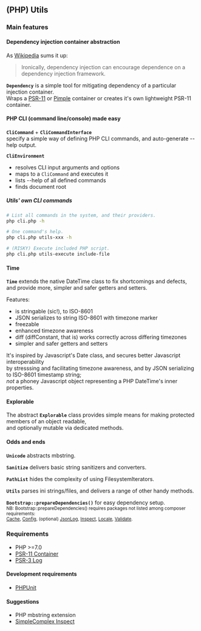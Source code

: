## (PHP) Utils ##

### Main features ###

#### Dependency injection container abstraction ####

As [Wikipedia](https://en.wikipedia.org/wiki/Dependency_injection#Disadvantages) sums it up:
> Ironically, dependency injection can encourage dependence on a dependency injection framework.

**``` Dependency ```** is a simple tool for mitigating dependency of a particular injection container.  
Wraps a [PSR-11](https://github.com/container-interop/fig-standards/blob/container-configuration/proposed/container.md)
or [Pimple](http://pimple.sensiolabs.org) container or creates it's own lightweight PSR-11 container.

#### PHP CLI (command line/console) made easy ####

**``` CliCommand ```** + **``` CliCommandInterface ```**  
specify a simple way of defining PHP CLI commands, and auto-generate --help output.

**``` CliEnvironment ```** 

- resolves CLI input arguments and options
- maps to a ``` CliCommand ``` and executes it
- lists --help of all defined commands
- finds document root

##### Utils' own CLI commands #####

```bash
# List all commands in the system, and their providers.
php cli.php -h

# One command's help.
php cli.php utils-xxx -h

# (RISKY) Execute included PHP script.
php cli.php utils-execute include-file
```

#### Time ####

**``` Time ```** extends the native DateTime class to fix shortcomings and defects,  
and provide more, simpler and safer getters and setters.

Features:
 * is stringable (sic!), to ISO-8601
 * JSON serializes to string ISO-8601 with timezone marker
 * freezable
 * enhanced timezone awareness
 * diff (diffConstant, that is) works correctly across differing timezones
 * simpler and safer getters and setters
 
It's inspired by Javascript's Date class, and secures better Javascript interoperability  
by stresssing and facilitating timezone awareness,  and by JSON serializing to ISO-8601 timestamp string;  
_not_ a phoney Javascript object representing a PHP DateTime's inner properties. 

#### Explorable ####

The abstract **``` Explorable ```** class provides simple means for making protected members of an object readable,  
and optionally mutable via dedicated methods.

#### Odds and ends ####

**``` Unicode ```** abstracts mbstring.

**``` Sanitize ```** delivers basic string sanitizers and converters.

**``` PathList ```** hides the complexity of using FilesystemIterators.

**``` Utils ```** parses ini strings/files, and delivers a range of other handy methods.

**``` Bootstrap::prepareDependencies() ```** for easy dependency setup.  
<sub>NB: Bootstrap::prepareDependencies() requires packages not listed among composer requirements:  
[Cache](https://github.com/simplecomplex/php-cache),
[Config](https://github.com/simplecomplex/php-config),
(optional) [JsonLog](https://github.com/simplecomplex/php-jsonlog),
[Inspect](https://github.com/simplecomplex/inspect),
[Locale](https://github.com/simplecomplex/php-locale),
[Validate](https://github.com/simplecomplex/php-validate).
</sub>

### Requirements ###

- PHP >=7.0
- [PSR-11 Container](https://github.com/php-fig/container)
- [PSR-3 Log](https://github.com/php-fig/log)

#### Development requirements ####
- [PHPUnit](https://github.com/sebastianbergmann/phpunit)

#### Suggestions ####
- PHP mbstring extension<!-- - PHP intl extension -->
- [SimpleComplex Inspect](https://github.com/simplecomplex/inspect)
